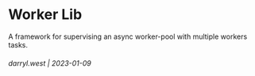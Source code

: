 # Worker Lib

A framework for supervising an async worker-pool with multiple workers tasks.


###### darryl.west | 2023-01-09

